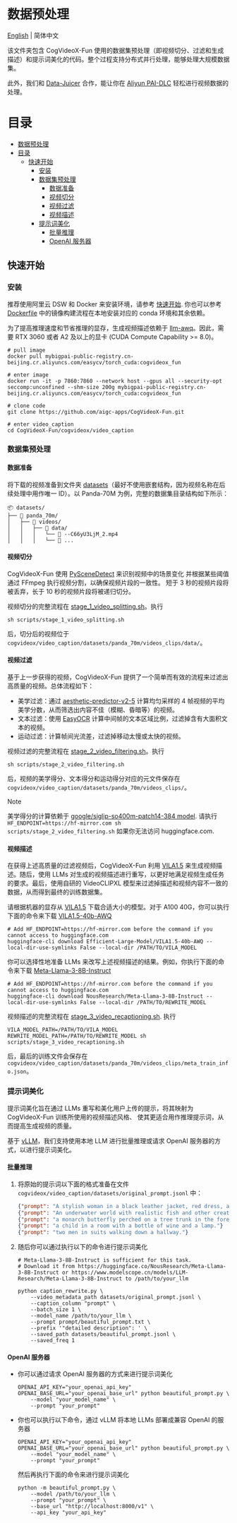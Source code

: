 # 数据预处理
[English](./README.md) | 简体中文

该文件夹包含 CogVideoX-Fun 使用的数据集预处理（即视频切分、过滤和生成描述）和提示词美化的代码。整个过程支持分布式并行处理，能够处理大规模数据集。

此外，我们和 [Data-Juicer](https://github.com/modelscope/data-juicer/blob/main/docs/DJ_SORA.md) 合作，能让你在 [Aliyun PAI-DLC](https://help.aliyun.com/zh/pai/user-guide/video-preprocessing/) 轻松进行视频数据的处理。

# 目录
- [数据预处理](#数据预处理)
- [目录](#目录)
  - [快速开始](#快速开始)
    - [安装](#安装)
    - [数据集预处理](#数据集预处理)
      - [数据准备](#数据准备)
      - [视频切分](#视频切分)
      - [视频过滤](#视频过滤)
      - [视频描述](#视频描述)
    - [提示词美化](#提示词美化)
      - [批量推理](#批量推理)
      - [OpenAI 服务器](#openai-服务器)


## 快速开始
### 安装
推荐使用阿里云 DSW 和 Docker 来安装环境，请参考 [快速开始](../../README_zh-CN.md#1-云使用-aliyundswdocker). 你也可以参考 [Dockerfile](../../Dockerfile.ds) 中的镜像构建流程在本地安装对应的 conda 环境和其余依赖。

为了提高推理速度和节省推理的显存，生成视频描述依赖于 [llm-awq](https://github.com/mit-han-lab/llm-awq)。因此，需要 RTX 3060 或者 A2 及以上的显卡 (CUDA Compute Capability >= 8.0)。

```shell
# pull image
docker pull mybigpai-public-registry.cn-beijing.cr.aliyuncs.com/easycv/torch_cuda:cogvideox_fun

# enter image
docker run -it -p 7860:7860 --network host --gpus all --security-opt seccomp:unconfined --shm-size 200g mybigpai-public-registry.cn-beijing.cr.aliyuncs.com/easycv/torch_cuda:cogvideox_fun

# clone code
git clone https://github.com/aigc-apps/CogVideoX-Fun.git

# enter video_caption
cd CogVideoX-Fun/cogvideox/video_caption
```

### 数据集预处理
#### 数据准备
将下载的视频准备到文件夹 [datasets](./datasets/)（最好不使用嵌套结构，因为视频名称在后续处理中用作唯一 ID）。以 Panda-70M 为例，完整的数据集目录结构如下所示：
```
📦 datasets/
├── 📂 panda_70m/
│   ├── 📂 videos/
│   │   ├── 📂 data/
│   │   │   └── 📄 --C66yU3LjM_2.mp4
│   │   │   └── 📄 ...
```

#### 视频切分
CogVideoX-Fun 使用 [PySceneDetect](https://github.com/Breakthrough/PySceneDetect) 来识别视频中的场景变化
并根据某些阈值通过 FFmpeg 执行视频分割，以确保视频片段的一致性。
短于 3 秒的视频片段将被丢弃，长于 10 秒的视频片段将被递归切分。

视频切分的完整流程在 [stage_1_video_splitting.sh](./scripts/stage_1_video_splitting.sh)。执行
```shell
sh scripts/stage_1_video_splitting.sh
```
后，切分后的视频位于 `cogvideox/video_caption/datasets/panda_70m/videos_clips/data/`。

#### 视频过滤
基于上一步获得的视频，CogVideoX-Fun 提供了一个简单而有效的流程来过滤出高质量的视频。总体流程如下：

- 美学过滤：通过 [aesthetic-predictor-v2-5](https://github.com/discus0434/aesthetic-predictor-v2-5) 计算均匀采样的 4 帧视频的平均美学分数，从而筛选出内容不佳（模糊、昏暗等）的视频。
- 文本过滤：使用 [EasyOCR](https://github.com/JaidedAI/EasyOCR) 计算中间帧的文本区域比例，过滤掉含有大面积文本的视频。
- 运动过滤：计算帧间光流差，过滤掉移动太慢或太快的视频。

视频过滤的完整流程在 [stage_2_video_filtering.sh](./scripts/stage_2_video_filtering.sh)。执行
```shell
sh scripts/stage_2_video_filtering.sh
```
后，视频的美学得分、文本得分和运动得分对应的元文件保存在 `cogvideox/video_caption/datasets/panda_70m/videos_clips/`。

> [!NOTE]
> 美学得分的计算依赖于 [google/siglip-so400m-patch14-384 model](https://huggingface.co/google/siglip-so400m-patch14-384).
请执行 `HF_ENDPOINT=https://hf-mirror.com sh scripts/stage_2_video_filtering.sh` 如果你无法访问 huggingface.com.

#### 视频描述
在获得上述高质量的过滤视频后，CogVideoX-Fun 利用 [VILA1.5](https://github.com/NVlabs/VILA) 来生成视频描述。随后，使用 LLMs 对生成的视频描述进行重写，以更好地满足视频生成任务的要求。最后，使用自研的 VideoCLIPXL 模型来过滤掉描述和视频内容不一致的数据，从而得到最终的训练数据集。

请根据机器的显存从 [VILA1.5](https://huggingface.co/collections/Efficient-Large-Model/vila-on-pre-training-for-visual-language-models-65d8022a3a52cd9bcd62698e) 下载合适大小的模型。对于 A100 40G，你可以执行下面的命令来下载 [VILA1.5-40b-AWQ](https://huggingface.co/Efficient-Large-Model/VILA1.5-40b-AWQ)
```shell
# Add HF_ENDPOINT=https://hf-mirror.com before the command if you cannot access to huggingface.com
huggingface-cli download Efficient-Large-Model/VILA1.5-40b-AWQ --local-dir-use-symlinks False --local-dir /PATH/TO/VILA_MODEL
```

你可以选择性地准备 LLMs 来改写上述视频描述的结果。例如，你执行下面的命令来下载 [Meta-Llama-3-8B-Instruct](https://huggingface.co/NousResearch/Meta-Llama-3-8B-Instruct)
```shell
# Add HF_ENDPOINT=https://hf-mirror.com before the command if you cannot access to huggingface.com
huggingface-cli download NousResearch/Meta-Llama-3-8B-Instruct --local-dir-use-symlinks False --local-dir /PATH/TO/REWRITE_MODEL
```

视频描述的完整流程在 [stage_3_video_recaptioning.sh](./scripts/stage_3_video_recaptioning.sh).
执行
```shell
VILA_MODEL_PATH=/PATH/TO/VILA_MODEL REWRITE_MODEL_PATH=/PATH/TO/REWRITE_MODEL sh scripts/stage_3_video_recaptioning.sh
```
后，最后的训练文件会保存在 `cogvideox/video_caption/datasets/panda_70m/videos_clips/meta_train_info.json`。

### 提示词美化
提示词美化旨在通过 LLMs 重写和美化用户上传的提示，将其映射为 CogVideoX-Fun 训练所使用的视频描述风格、
使其更适合用作推理提示词，从而提高生成视频的质量。

基于 [vLLM](https://github.com/vllm-project/vllm)，我们支持使用本地 LLM 进行批量推理或请求 OpenAI 服务器的方式，以进行提示词美化。

#### 批量推理
1. 将原始的提示词以下面的格式准备在文件 `cogvideox/video_caption/datasets/original_prompt.jsonl` 中：
    ```json
    {"prompt": "A stylish woman in a black leather jacket, red dress, and boots walks confidently down a damp Tokyo street."}
    {"prompt": "An underwater world with realistic fish and other creatures of the sea."}
    {"prompt": "a monarch butterfly perched on a tree trunk in the forest."}
    {"prompt": "a child in a room with a bottle of wine and a lamp."}
    {"prompt": "two men in suits walking down a hallway."}
    ```

2. 随后你可以通过执行以下的命令进行提示词美化
    ```shell
    # Meta-Llama-3-8B-Instruct is sufficient for this task.
    # Download it from https://huggingface.co/NousResearch/Meta-Llama-3-8B-Instruct or https://www.modelscope.cn/models/LLM-Research/Meta-Llama-3-8B-Instruct to /path/to/your_llm

    python caption_rewrite.py \
        --video_metadata_path datasets/original_prompt.jsonl \
        --caption_column "prompt" \
        --batch_size 1 \
        --model_name /path/to/your_llm \
        --prompt prompt/beautiful_prompt.txt \
        --prefix '"detailed description": ' \
        --saved_path datasets/beautiful_prompt.jsonl \
        --saved_freq 1
    ```

#### OpenAI 服务器
+ 你可以通过请求 OpenAI 服务器的方式来进行提示词美化
    ```shell
    OPENAI_API_KEY="your_openai_api_key" OPENAI_BASE_URL="your_openai_base_url" python beautiful_prompt.py \
        --model "your_model_name" \
        --prompt "your_prompt"
    ```

+ 你也可以执行以下命令，通过 vLLM 将本地 LLMs 部署成兼容 OpenAI 的服务器
    ```shell
    OPENAI_API_KEY="your_openai_api_key" OPENAI_BASE_URL="your_openai_base_url" python beautiful_prompt.py \
        --model "your_model_name" \
        --prompt "your_prompt"
    ```

    然后再执行下面的命令来进行提示词美化
    ```shell
    python -m beautiful_prompt.py \
        --model /path/to/your_llm \
        --prompt "your_prompt" \
        --base_url "http://localhost:8000/v1" \
        --api_key "your_api_key"
    ```